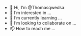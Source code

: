 - 👋 Hi, I’m @Thomasqwedsa
- 👀 I’m interested in ...
- 🌱 I’m currently learning ...
- 💞️ I’m looking to collaborate on ...
- 📫 How to reach me ...

<!---
Thomasqwedsa/Thomasqwedsa is a ✨ special ✨ repository because its `README.md` (this file) appears on your GitHub profile.
You can click the Preview link to take a look at your changes.
--->
